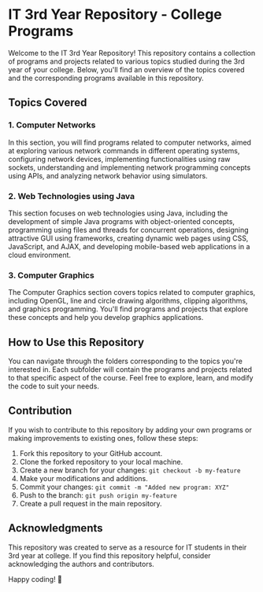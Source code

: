 # IT 3rd Year Repository - College Programs

Welcome to the IT 3rd Year Repository! This repository contains a collection of programs and projects related to various topics studied during the 3rd year of your college. Below, you'll find an overview of the topics covered and the corresponding programs available in this repository.

## Topics Covered

### 1. Computer Networks

In this section, you will find programs related to computer networks, aimed at exploring various network commands in different operating systems, configuring network devices, implementing functionalities using raw sockets, understanding and implementing network programming concepts using APIs, and analyzing network behavior using simulators.

### 2. Web Technologies using Java

This section focuses on web technologies using Java, including the development of simple Java programs with object-oriented concepts, programming using files and threads for concurrent operations, designing attractive GUI using frameworks, creating dynamic web pages using CSS, JavaScript, and AJAX, and developing mobile-based web applications in a cloud environment.

### 3. Computer Graphics

The Computer Graphics section covers topics related to computer graphics, including OpenGL, line and circle drawing algorithms, clipping algorithms, and graphics programming. You'll find programs and projects that explore these concepts and help you develop graphics applications.

## How to Use this Repository

You can navigate through the folders corresponding to the topics you're interested in. Each subfolder will contain the programs and projects related to that specific aspect of the course. Feel free to explore, learn, and modify the code to suit your needs.

## Contribution

If you wish to contribute to this repository by adding your own programs or making improvements to existing ones, follow these steps:

1. Fork this repository to your GitHub account.
2. Clone the forked repository to your local machine.
3. Create a new branch for your changes: `git checkout -b my-feature`
4. Make your modifications and additions.
5. Commit your changes: `git commit -m "Added new program: XYZ"`
6. Push to the branch: `git push origin my-feature`
7. Create a pull request in the main repository.

## Acknowledgments

This repository was created to serve as a resource for IT students in their 3rd year at college. If you find this repository helpful, consider acknowledging the authors and contributors.

Happy coding! 🚀
